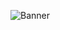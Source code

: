 ![Banner](https://github-readme-stats.vercel.app/api?username=1gualt&show_icons=true&theme=radical)
